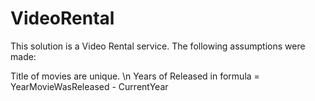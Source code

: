 # VideoRental
This solution is a Video Rental service.
The following assumptions were made:

Title of movies are unique. \n
Years of Released in formula = YearMovieWasReleased - CurrentYear


